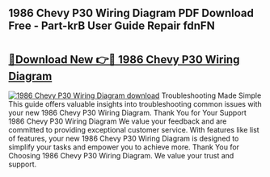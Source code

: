 ## 1986 Chevy P30 Wiring Diagram PDF Download Free - Part-krB User Guide Repair fdnFN

# <h2><a href="http://dfqu73v.blite.top/?on=1986+Chevy+P30+Wiring+Diagram">🔗Download New 👉🔴 1986 Chevy P30 Wiring Diagram</a></h2>

[![1986 Chevy P30 Wiring Diagram download](https://i.imgur.com/lujVjoI.png)](http://dfqu73v.blite.top/?on=1986+Chevy+P30+Wiring+Diagram)
Troubleshooting Made Simple This guide offers valuable insights into troubleshooting common issues with your new 1986 Chevy P30 Wiring Diagram. Thank You for Your Support 1986 Chevy P30 Wiring Diagram We value your feedback and are committed to providing exceptional customer service. With features like list of features, your new 1986 Chevy P30 Wiring Diagram is designed to simplify your tasks and empower you to achieve more. Thank You for Choosing 1986 Chevy P30 Wiring Diagram. We value your trust and support.
